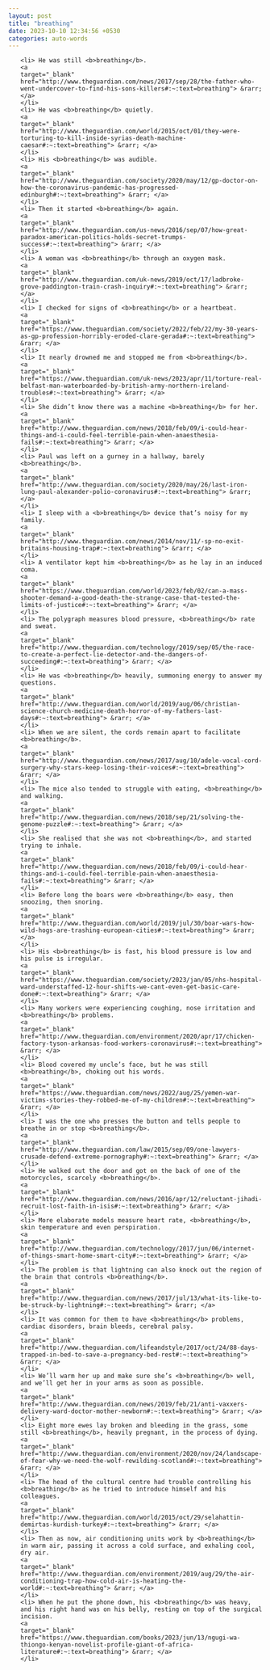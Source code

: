 ```yaml
---
layout: post
title: "breathing"
date: 2023-10-10 12:34:56 +0530
categories: auto-words
---
```

<ol>

    <li> He was still <b>breathing</b>.
    <a 
    target="_blank" 
    href="http://www.theguardian.com/news/2017/sep/28/the-father-who-went-undercover-to-find-his-sons-killers#:~:text=breathing"> &rarr; </a>
    </li>
    <li> He was <b>breathing</b> quietly.
    <a 
    target="_blank" 
    href="http://www.theguardian.com/world/2015/oct/01/they-were-torturing-to-kill-inside-syrias-death-machine-caesar#:~:text=breathing"> &rarr; </a>
    </li>
    <li> His <b>breathing</b> was audible.
    <a 
    target="_blank" 
    href="http://www.theguardian.com/society/2020/may/12/gp-doctor-on-how-the-coronavirus-pandemic-has-progressed-edinburgh#:~:text=breathing"> &rarr; </a>
    </li>
    <li> Then it started <b>breathing</b> again.
    <a 
    target="_blank" 
    href="http://www.theguardian.com/us-news/2016/sep/07/how-great-paradox-american-politics-holds-secret-trumps-success#:~:text=breathing"> &rarr; </a>
    </li>
    <li> A woman was <b>breathing</b> through an oxygen mask.
    <a 
    target="_blank" 
    href="http://www.theguardian.com/uk-news/2019/oct/17/ladbroke-grove-paddington-train-crash-inquiry#:~:text=breathing"> &rarr; </a>
    </li>
    <li> I checked for signs of <b>breathing</b> or a heartbeat.
    <a 
    target="_blank" 
    href="https://www.theguardian.com/society/2022/feb/22/my-30-years-as-gp-profession-horribly-eroded-clare-gerada#:~:text=breathing"> &rarr; </a>
    </li>
    <li> It nearly drowned me and stopped me from <b>breathing</b>.
    <a 
    target="_blank" 
    href="https://www.theguardian.com/uk-news/2023/apr/11/torture-real-belfast-man-waterboarded-by-british-army-northern-ireland-troubles#:~:text=breathing"> &rarr; </a>
    </li>
    <li> She didn’t know there was a machine <b>breathing</b> for her.
    <a 
    target="_blank" 
    href="http://www.theguardian.com/news/2018/feb/09/i-could-hear-things-and-i-could-feel-terrible-pain-when-anaesthesia-fails#:~:text=breathing"> &rarr; </a>
    </li>
    <li> Paul was left on a gurney in a hallway, barely <b>breathing</b>.
    <a 
    target="_blank" 
    href="http://www.theguardian.com/society/2020/may/26/last-iron-lung-paul-alexander-polio-coronavirus#:~:text=breathing"> &rarr; </a>
    </li>
    <li> I sleep with a <b>breathing</b> device that’s noisy for my family.
    <a 
    target="_blank" 
    href="http://www.theguardian.com/news/2014/nov/11/-sp-no-exit-britains-housing-trap#:~:text=breathing"> &rarr; </a>
    </li>
    <li> A ventilator kept him <b>breathing</b> as he lay in an induced coma.
    <a 
    target="_blank" 
    href="https://www.theguardian.com/world/2023/feb/02/can-a-mass-shooter-demand-a-good-death-the-strange-case-that-tested-the-limits-of-justice#:~:text=breathing"> &rarr; </a>
    </li>
    <li> The polygraph measures blood pressure, <b>breathing</b> rate and sweat.
    <a 
    target="_blank" 
    href="http://www.theguardian.com/technology/2019/sep/05/the-race-to-create-a-perfect-lie-detector-and-the-dangers-of-succeeding#:~:text=breathing"> &rarr; </a>
    </li>
    <li> He was <b>breathing</b> heavily, summoning energy to answer my questions.
    <a 
    target="_blank" 
    href="http://www.theguardian.com/world/2019/aug/06/christian-science-church-medicine-death-horror-of-my-fathers-last-days#:~:text=breathing"> &rarr; </a>
    </li>
    <li> When we are silent, the cords remain apart to facilitate <b>breathing</b>.
    <a 
    target="_blank" 
    href="http://www.theguardian.com/news/2017/aug/10/adele-vocal-cord-surgery-why-stars-keep-losing-their-voices#:~:text=breathing"> &rarr; </a>
    </li>
    <li> The mice also tended to struggle with eating, <b>breathing</b> and walking.
    <a 
    target="_blank" 
    href="http://www.theguardian.com/news/2018/sep/21/solving-the-genome-puzzle#:~:text=breathing"> &rarr; </a>
    </li>
    <li> She realised that she was not <b>breathing</b>, and started trying to inhale.
    <a 
    target="_blank" 
    href="http://www.theguardian.com/news/2018/feb/09/i-could-hear-things-and-i-could-feel-terrible-pain-when-anaesthesia-fails#:~:text=breathing"> &rarr; </a>
    </li>
    <li> Before long the boars were <b>breathing</b> easy, then snoozing, then snoring.
    <a 
    target="_blank" 
    href="http://www.theguardian.com/world/2019/jul/30/boar-wars-how-wild-hogs-are-trashing-european-cities#:~:text=breathing"> &rarr; </a>
    </li>
    <li> His <b>breathing</b> is fast, his blood pressure is low and his pulse is irregular.
    <a 
    target="_blank" 
    href="https://www.theguardian.com/society/2023/jan/05/nhs-hospital-ward-understaffed-12-hour-shifts-we-cant-even-get-basic-care-done#:~:text=breathing"> &rarr; </a>
    </li>
    <li> Many workers were experiencing coughing, nose irritation and <b>breathing</b> problems.
    <a 
    target="_blank" 
    href="http://www.theguardian.com/environment/2020/apr/17/chicken-factory-tyson-arkansas-food-workers-coronavirus#:~:text=breathing"> &rarr; </a>
    </li>
    <li> Blood covered my uncle’s face, but he was still <b>breathing</b>, choking out his words.
    <a 
    target="_blank" 
    href="https://www.theguardian.com/news/2022/aug/25/yemen-war-victims-stories-they-robbed-me-of-my-children#:~:text=breathing"> &rarr; </a>
    </li>
    <li> I was the one who presses the button and tells people to breathe in or stop <b>breathing</b>.
    <a 
    target="_blank" 
    href="http://www.theguardian.com/law/2015/sep/09/one-lawyers-crusade-defend-extreme-pornography#:~:text=breathing"> &rarr; </a>
    </li>
    <li> He walked out the door and got on the back of one of the motorcycles, scarcely <b>breathing</b>.
    <a 
    target="_blank" 
    href="http://www.theguardian.com/news/2016/apr/12/reluctant-jihadi-recruit-lost-faith-in-isis#:~:text=breathing"> &rarr; </a>
    </li>
    <li> More elaborate models measure heart rate, <b>breathing</b>, skin temperature and even perspiration.
    <a 
    target="_blank" 
    href="http://www.theguardian.com/technology/2017/jun/06/internet-of-things-smart-home-smart-city#:~:text=breathing"> &rarr; </a>
    </li>
    <li> The problem is that lightning can also knock out the region of the brain that controls <b>breathing</b>.
    <a 
    target="_blank" 
    href="http://www.theguardian.com/news/2017/jul/13/what-its-like-to-be-struck-by-lightning#:~:text=breathing"> &rarr; </a>
    </li>
    <li> It was common for them to have <b>breathing</b> problems, cardiac disorders, brain bleeds, cerebral palsy.
    <a 
    target="_blank" 
    href="http://www.theguardian.com/lifeandstyle/2017/oct/24/88-days-trapped-in-bed-to-save-a-pregnancy-bed-rest#:~:text=breathing"> &rarr; </a>
    </li>
    <li> We’ll warm her up and make sure she’s <b>breathing</b> well, and we’ll get her in your arms as soon as possible.
    <a 
    target="_blank" 
    href="http://www.theguardian.com/news/2019/feb/21/anti-vaxxers-delivery-ward-doctor-mother-newborn#:~:text=breathing"> &rarr; </a>
    </li>
    <li> Eight more ewes lay broken and bleeding in the grass, some still <b>breathing</b>, heavily pregnant, in the process of dying.
    <a 
    target="_blank" 
    href="http://www.theguardian.com/environment/2020/nov/24/landscape-of-fear-why-we-need-the-wolf-rewilding-scotland#:~:text=breathing"> &rarr; </a>
    </li>
    <li> The head of the cultural centre had trouble controlling his <b>breathing</b> as he tried to introduce himself and his colleagues.
    <a 
    target="_blank" 
    href="http://www.theguardian.com/world/2015/oct/29/selahattin-demirtas-kurdish-turkey#:~:text=breathing"> &rarr; </a>
    </li>
    <li> Then as now, air conditioning units work by <b>breathing</b> in warm air, passing it across a cold surface, and exhaling cool, dry air.
    <a 
    target="_blank" 
    href="http://www.theguardian.com/environment/2019/aug/29/the-air-conditioning-trap-how-cold-air-is-heating-the-world#:~:text=breathing"> &rarr; </a>
    </li>
    <li> When he put the phone down, his <b>breathing</b> was heavy, and his right hand was on his belly, resting on top of the surgical incision.
    <a 
    target="_blank" 
    href="https://www.theguardian.com/books/2023/jun/13/ngugi-wa-thiongo-kenyan-novelist-profile-giant-of-africa-literature#:~:text=breathing"> &rarr; </a>
    </li>